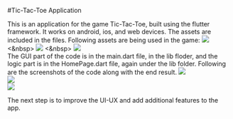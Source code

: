 #Tic-Tac-Toe Application

This is an application for the game Tic-Tac-Toe, built using the flutter framework.
It works on android, ios, and web devices. 
The assets are included in the files.
Following assets are being used in the game:
<img src="assets/img/initial.png">
<&nbsp>
<img src="assets/img/cross.png">
<&nbsp>
<img src="assets/img/circle.png">
<br>
The GUI part of the code is in the main.dart file, in the lib floder, and the logic part is in the HomePage.dart file, again under the lib folder.
Following are the screenshots of the code along with the end result.
<img src="assets/img/main_sc.jpg">
<br>
<img src="assets/img/homepage_sc.jpg">
<br>
<img src="assets/img/app_sc.png">

The next step is to improve the UI-UX and add additional features to the app. 
